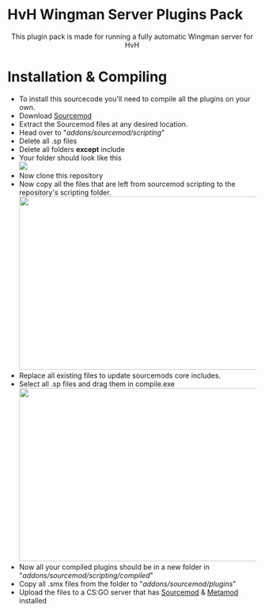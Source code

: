 # HvH Wingman Server Plugins Pack
<p align=center>
This plugin pack is made for running a fully automatic Wingman server for HvH

# Installation & Compiling
 + To install this sourcecode you'll need to compile all the plugins on your own.
 + Download [Sourcemod](https://www.sourcemod.net/downloads.php?branch=stable#)
 + Extract the Sourcemod files at any desired location.
 + Head over to "*addons/sourcemod/scripting*"
 + Delete all .sp files
 + Delete all folders **except** include
 + Your folder should look like this 
 <br><img src=https://img.shibe.host/HAZU2/HAmudIho41.png/raw>
 + Now clone this repository
 + Now copy all the files that are left from sourcemod scripting to the repository's scripting folder.
 <br><img src=https://img.shibe.host/HAZU2/jEBeLate07.png/raw width=550 height=350>
 + Replace all existing files to update sourcemods core includes.
 + Select all .sp files and drag them in compile.exe
 <br><img src="https://img.shibe.host/HAZU2/terOhEqO87.gif/raw" width="550" height="350">
 + Now all your compiled plugins should be in a new folder in "*addons/sourcemod/scripting/compiled*"
 + Copy all .smx files from the folder to "*addons/sourcemod/plugins*"
 + Upload the files to a CS:GO server that has [Sourcemod](https://www.sourcemod.net/downloads.php?branch=stable#) & [Metamod](https://www.sourcemm.net/downloads.php?branch=stable) installed
